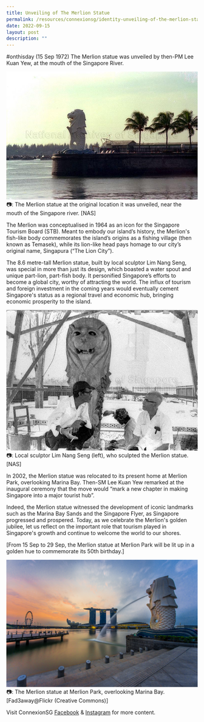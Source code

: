 ```yaml
---
title: Unveiling of The Merlion Statue
permalink: /resources/connexionsg/identity-unveiling-of-the-merlion-statue/
date: 2022-09-15
layout: post
description: ""
---
```

#onthisday (15 Sep 1972) The Merlion statue was unveiled by then-PM Lee Kuan Yew, at the mouth of the Singapore River.

![](/images/connexionsg/2022/merlion%201.jpg)
📷: The Merlion statue at the original location it was unveiled, near the mouth of the Singapore river. [NAS]

The Merlion was conceptualised in 1964 as an icon for the Singapore Tourism Board (STB). Meant to embody our island’s history, the Merlion's fish-like body commemorates the island’s origins as a fishing village (then known as Temasek), while its lion-like head pays homage to our city’s original name, Singapura (“The Lion City”).

The 8.6 metre-tall Merlion statue, built by local sculptor Lim Nang Seng, was special in more than just its design, which boasted a water spout and unique part-lion, part-fish body. It personified Singapore’s efforts to become a global city, worthy of attracting the world. The influx of tourism and foreign investment in the coming years would eventually cement Singapore's status as a regional travel and economic hub, bringing economic prosperity to the island.

![](/images/connexionsg/2022/merlion%202.jpg)
📷: Local sculptor Lim Nang Seng (left), who sculpted the Merlion statue. [NAS]

In 2002, the Merlion statue was relocated to its present home at Merlion Park, overlooking Marina Bay. Then-SM Lee Kuan Yew remarked at the inaugural ceremony that the move would “mark a new chapter in making Singapore into a major tourist hub”.

Indeed, the Merlion statue witnessed the development of iconic landmarks such as the Marina Bay Sands and the Singapore Flyer, as Singapore progressed and prospered. 
Today, as we celebrate the Merlion's golden jubilee, let us reflect on the important role that tourism played in Singapore's growth and continue to welcome the world to our shores.

[From 15 Sep to 29 Sep, the Merlion statue at Merlion Park will be lit up in a golden hue to commemorate its 50th birthday.]


![](/images/connexionsg/2022/merlion%203.jpg)
📷: The Merlion statue at Merlion Park, overlooking Marina Bay. [Fad3away@Flickr (Creative Commons)]

Visit ConnexionSG [Facebook](https://www.facebook.com/ConnexionSG) & [Instagram](https://www.instagram.com/connexionsg/)​ for more content.
